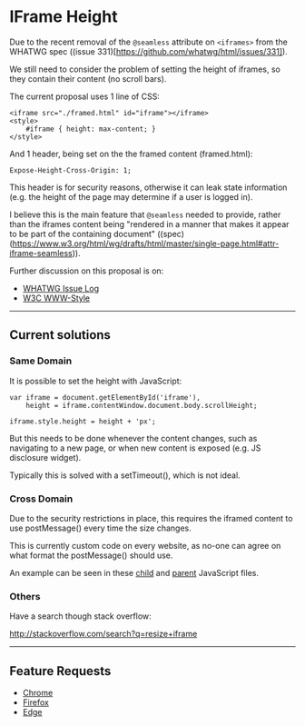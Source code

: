 
# IFrame Height

Due to the recent removal of the `@seamless` attribute on `<iframes>` from the WHATWG spec ((issue 331)[https://github.com/whatwg/html/issues/331]).

We still need to consider the problem of setting the height of iframes, so they contain their content (no scroll bars).

The current proposal uses 1 line of CSS:

	<iframe src="./framed.html" id="iframe"></iframe>
	<style>
		#iframe { height: max-content; }
	</style>

And 1 header, being set on the the framed content (framed.html):

	Expose-Height-Cross-Origin: 1;

This header is for security reasons, otherwise it can leak state information (e.g. the height of the page may determine if a user is logged in).

I believe this is the main feature that `@seamless` needed to provide, rather than the iframes content being "rendered in a manner that makes it appear to be part of the containing document" ((spec)(https://www.w3.org/html/wg/drafts/html/master/single-page.html#attr-iframe-seamless)).

Further discussion on this proposal is on:

- [WHATWG Issue Log](https://github.com/whatwg/html/issues/555)
- [W3C WWW-Style](https://lists.w3.org/Archives/Public/www-style/2016Jan/0236.html)

---

## Current solutions

### Same Domain

It is possible to set the height with JavaScript:

	var iframe = document.getElementById('iframe'),
		height = iframe.contentWindow.document.body.scrollHeight;

	iframe.style.height = height + 'px';

But this needs to be done whenever the content changes, such as navigating to a new page, or when new content is exposed (e.g. JS disclosure widget).

Typically this is solved with a setTimeout(), which is not ideal.

### Cross Domain

Due to the security restrictions in place, this requires the iframed content to use postMessage() every time the size changes.

This is currently custom code on every website, as no-one can agree on what format the postMessage() should use.

An example can be seen in these [child](/example/size-cross-origin-child.js) and [parent](/example/size-cross-origin-parent.js) JavaScript files.

### Others

Have a search though stack overflow:

http://stackoverflow.com/search?q=resize+iframe

---

## Feature Requests

- [Chrome](https://crbug.com/XXX)
- [Firefox](https://bugzilla.mozilla.org/show_bug.cgi?id=XXX)
- [Edge](https://wpdev.uservoice.com/forums/257854-microsoft-edge-developer/suggestions/XXX)
